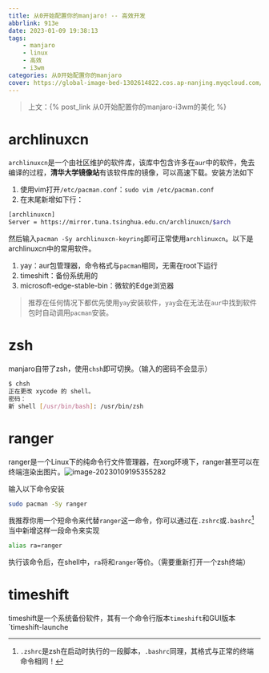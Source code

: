 ```yaml
---
title: 从0开始配置你的manjaro! -- 高效开发
abbrlink: 913e
date: 2023-01-09 19:38:13
tags:
	- manjaro
	- linux
	- 高效
	- i3wm
categories: 从0开始配置你的manjaro
cover: https://global-image-bed-1302614822.cos.ap-nanjing.myqcloud.com/images202301091941914.png
---
```

> 上文：{% post_link 从0开始配置你的manjaro-i3wm的美化 %}

# archlinuxcn

`archlinuxcn`是一个由社区维护的软件库，该库中包含许多在`aur`中的软件，免去编译的过程，**清华大学镜像站**有该软件库的镜像，可以高速下载。安装方法如下

1. 使用vim打开`/etc/pacman.conf`：`sudo vim /etc/pacman.conf`
2. 在末尾新增如下行：

```bash
[archlinuxcn]
Server = https://mirror.tuna.tsinghua.edu.cn/archlinuxcn/$arch
```

然后输入`pacman -Sy archlinuxcn-keyring`即可正常使用`archlinuxcn`。以下是archlinuxcn中的常用软件。

1. yay：aur包管理器，命令格式与`pacman`相同，无需在root下运行
2. timeshift：备份系统用的
3. microsoft-edge-stable-bin：微软的Edge浏览器

> 推荐在任何情况下都优先使用`yay`安装软件，`yay`会在无法在`aur`中找到软件包时自动调用`pacman`安装。

# zsh

manjaro自带了zsh，使用`chsh`即可切换。（输入的密码不会显示）

```bash
$ chsh
正在更改 xycode 的 shell。
密码：
新 shell [/usr/bin/bash]: /usr/bin/zsh
```

# ranger

ranger是一个Linux下的纯命令行文件管理器，在xorg环境下，ranger甚至可以在终端渲染出图片。![image-20230109195355282](https://global-image-bed-1302614822.cos.ap-nanjing.myqcloud.com/images202301091953031.png)

输入以下命令安装

```bash
sudo pacman -Sy ranger
```

我推荐你用一个短命令来代替`ranger`这一命令，你可以通过在`.zshrc`或`.bashrc`[^1]当中新增这样一段命令来实现

```bash
alias ra=ranger
```

执行该命令后，在shell中，`ra`将和`ranger`等价。（需要重新打开一个zsh终端）

# timeshift

timeshift是一个系统备份软件，其有一个命令行版本`timeshift`和GUI版本`timeshift-launche

[^1]: `.zshrc`是zsh在启动时执行的一段脚本，`.bashrc`同理，其格式与正常的终端命令相同！

